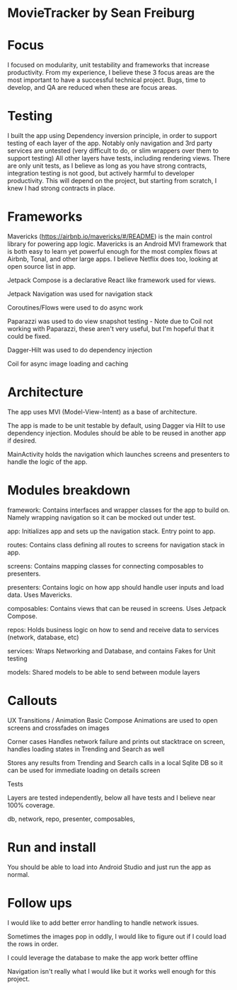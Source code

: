 # MovieTracker by Sean Freiburg

# Focus

I focused on modularity, unit testability and frameworks that increase productivity.
From my experience, I believe these 3 focus areas are the most important to have a
successful technical project. Bugs, time to develop, and QA are reduced when these are focus areas.

# Testing
I built the app using Dependency inversion principle, in order to support testing of each layer of the app.
Notably only navigation and 3rd party services are untested (very difficult to do, or slim wrappers over them to support testing)
All other layers have tests, including rendering views.
There are only unit tests, as I believe as long as you have strong contracts, integration testing is
not good, but actively harmful to developer productivity. This will depend on the project, but starting from
scratch, I knew I had strong contracts in place.

# Frameworks
Mavericks (https://airbnb.io/mavericks/#/README) is the main control library for powering app logic.
Mavericks is an Android MVI framework that is both easy to learn yet powerful enough for the most complex flows
at Airbnb, Tonal, and other large apps.
I believe Netflix does too, looking at open source list in app.


Jetpack Compose is a declarative React like framework used for views.


Jetpack Navigation was used for navigation stack

Coroutines/Flows were used to do async work

Paparazzi was used to do view snapshot testing - Note due to Coil not working with Paparazzi,
these aren't very useful, but I'm hopeful that it could be fixed.

Dagger-Hilt was used to do dependency injection

Coil for async image loading and caching

# Architecture
The app uses MVI (Model-View-Intent) as a base of architecture.

The app is made to be unit testable by default, using Dagger via Hilt to use dependency injection.
Modules should be able to be reused in another app if desired.


MainActivity holds the navigation which launches screens and presenters to handle the logic of the app.

# Modules breakdown

framework: Contains interfaces and wrapper classes for the app to build on.
Namely wrapping navigation so it can be mocked out under test.

app: Initializes app and sets up the navigation stack. Entry point to app.

routes: Contains class defining all routes to screens for navigation stack in app.

screens: Contains mapping classes for connecting composables to presenters.

presenters: Contains logic on how app should handle user inputs and load data. Uses Mavericks.

composables: Contains views that can be reused in screens. Uses Jetpack Compose.


repos: Holds business logic on how to send and receive data to services (network, database, etc)


services: Wraps Networking and Database, and contains Fakes for Unit testing


models: Shared models to be able to send between module layers

# Callouts

UX Transitions / Animation
Basic Compose Animations are used to open screens and crossfades on images

Corner cases
Handles network failure and prints out stacktrace on screen, handles loading states in Trending and Search as well

Stores any results from Trending and Search calls in a local Sqlite DB so it can be used for immediate loading on details screen


Tests

Layers are tested independently, below all have tests and I believe near 100% coverage.

db,
network,
repo,
presenter,
composables,

# Run and install

You should be able to load into Android Studio and just run the app as normal.

# Follow ups

I would like to add better error handling to handle network issues.

Sometimes the images pop in oddly, I would like to figure out if I could load the rows in order.

I could leverage the database to make the app work better offline

Navigation isn't really what I would like but it works well enough for this project.

